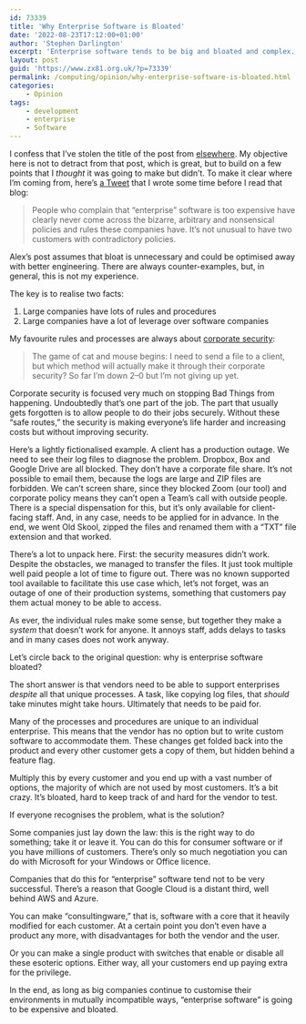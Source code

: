 ```yaml
---
id: 73339
title: 'Why Enterprise Software is Bloated'
date: '2022-08-23T17:12:00+01:00'
author: 'Stephen Darlington'
excerpt: 'Enterprise software tends to be big and bloated and complex. Why is that? And what can we do to fix it?'
layout: post
guid: 'https://www.zx81.org.uk/?p=73339'
permalink: /computing/opinion/why-enterprise-software-is-bloated.html
categories:
    - Opinion
tags:
    - development
    - enterprise
    - Software
---
```


<span style="font-size: revert;">I confess that I’ve stolen the title of the post from </span>[elsewhere](https://www.mailbox.my/blog/posts/why-enterprise-software-is-bloated/)<span style="font-size: revert;">. My objective here is not to detract from that post, which is great, but to build on a few points that I </span>*thought*<span style="font-size: revert;"> it was going to make but didn’t. To make it clear where I’m coming from, here’s </span>[a Tweet](https://twitter.com/sdarlington/status/1489618760180944897?s=21)<span style="font-size: revert;"> that I wrote some time before I read that blog:</span>

> People who complain that “enterprise” software is too expensive have clearly never come across the bizarre, arbitrary and nonsensical policies and rules these companies have. It’s not unusual to have two customers with contradictory policies.

Alex’s post assumes that bloat is unnecessary and could be optimised away with better engineering. There are always counter-examples, but, in general, this is not my experience.

The key is to realise two facts:

1. Large companies have lots of rules and procedures
2. Large companies have a lot of leverage over software companies

My favourite rules and processes are always about [corporate security](https://twitter.com/sdarlington/status/1499369395558174725?s=21):

> The game of cat and mouse begins: I need to send a file to a client, but which method will actually make it through their corporate security? So far I’m down 2–0 but I’m not giving up yet.

Corporate security is focused very much on stopping Bad Things from happening. Undoubtedly that’s one part of the job. The part that usually gets forgotten is to allow people to do their jobs securely. Without these “safe routes,” the security is making everyone’s life harder and increasing costs but without improving security.

Here’s a lightly fictionalised example. A client has a production outage. We need to see their log files to diagnose the problem. Dropbox, Box and Google Drive are all blocked. They don’t have a corporate file share. It’s not possible to email them, because the logs are large and ZIP files are forbidden. We can’t screen share, since they blocked Zoom (our tool) and corporate policy means they can’t open a Team’s call with outside people. There is a special dispensation for this, but it’s only available for client-facing staff. And, in any case, needs to be applied for in advance. In the end, we went Old Skool, zipped the files and renamed them with a “TXT” file extension and that worked.

There’s a lot to unpack here. First: the security measures didn’t work. Despite the obstacles, we managed to transfer the files. It just took multiple well paid people a lot of time to figure out. There was no known supported tool available to facilitate this use case which, let’s not forget, was an outage of one of their production systems, something that customers pay them actual money to be able to access.

As ever, the individual rules make some sense, but together they make a *system* that doesn’t work for anyone. It annoys staff, adds delays to tasks and in many cases does not work anyway.

Let’s circle back to the original question: why is enterprise software bloated?

The short answer is that vendors need to be able to support enterprises *despite* all that unique processes. A task, like copying log files, that *should* take minutes might take hours. Ultimately that needs to be paid for.

Many of the processes and procedures are unique to an individual enterprise. This means that the vendor has no option but to write custom software to accommodate them. These changes get folded back into the product and every other customer gets a copy of them, but hidden behind a feature flag.

Multiply this by every customer and you end up with a vast number of options, the majority of which are not used by most customers. It’s a bit crazy. It’s bloated, hard to keep track of and hard for the vendor to test.

If everyone recognises the problem, what is the solution?

Some companies just lay down the law: this is the right way to do something; take it or leave it. You can do this for consumer software or if you have millions of customers. There’s only so much negotiation you can do with Microsoft for your Windows or Office licence.

Companies that do this for “enterprise” software tend not to be very successful. There’s a reason that Google Cloud is a distant third, well behind AWS and Azure.

You can make “consultingware,” that is, software with a core that it heavily modified for each customer. At a certain point you don’t even have a product any more, with disadvantages for both the vendor and the user.

Or you can make a single product with switches that enable or disable all these esoteric options. Either way, all your customers end up paying extra for the privilege.

In the end, as long as big companies continue to customise their environments in mutually incompatible ways, “enterprise software” is going to be expensive and bloated.
